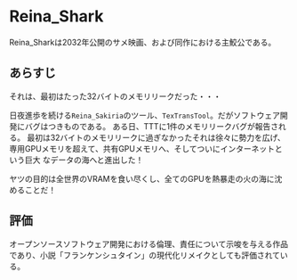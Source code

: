 # Reina_Shark

Reina_Sharkは2032年公開のサメ映画、および同作における主鮫公である。

## あらすじ

それは、最初はたった32バイトのメモリリークだった・・・

日夜進歩を続ける`Reina_Sakiria`のツール、`TexTransTool`。だがソフトウェア開発にバグはつきものである。
ある日、TTTに1件のメモリリークバグが報告される。
最初は32バイトのメモリリークに過ぎなかったそれは徐々に勢力を広げ、専用GPUメモリを超えて、共有GPUメモリへ、そしてついにインターネットという巨大
なデータの海へと進出した！

ヤツの目的は全世界のVRAMを食い尽くし、全てのGPUを熱暴走の火の海に沈めることだ！

## 評価

オープンソースソフトウェア開発における倫理、責任について示唆を与える作品であり、小説「フランケンシュタイン」の現代化リメイクとしても評価されている。
